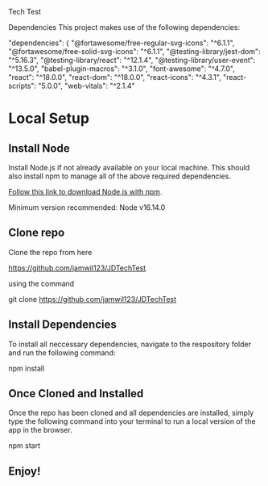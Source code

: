 Tech Test

Dependencies
This project makes use of the following dependencies:

"dependencies": {
        "@fortawesome/free-regular-svg-icons": "^6.1.1",
        "@fortawesome/free-solid-svg-icons": "^6.1.1",
        "@testing-library/jest-dom": "^5.16.3",
        "@testing-library/react": "^12.1.4",
        "@testing-library/user-event": "^13.5.0",
        "babel-plugin-macros": "^3.1.0",
        "font-awesome": "^4.7.0",
        "react": "^18.0.0",
        "react-dom": "^18.0.0",
        "react-icons": "^4.3.1",
        "react-scripts": "5.0.0",
        "web-vitals": "^2.1.4"

# Local Setup

## Install Node

Install Node.js if not already available on your local machine. This should also install npm to manage all of the
above required dependencies.

[Follow this link to download Node.js with npm](https://nodejs.org/en/download/current/).

Minimum version recommended: Node v16.14.0

## Clone repo

Clone the repo from here

https://github.com/jamwil123/JDTechTest


using the command

git clone https://github.com/jamwil123/JDTechTest


## Install Dependencies

To install all neccessary dependencies, navigate to the respository folder and run the following command:

npm install


## Once Cloned and Installed

Once the repo has been cloned and all dependencies are installed, simply type the following command into your terminal to run a local version of the app in the browser.

npm start


## Enjoy!
